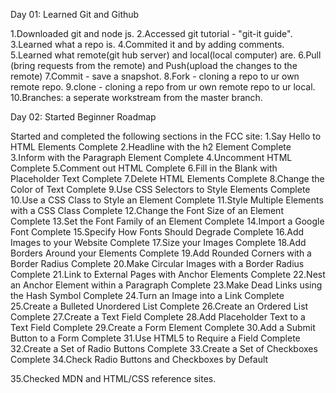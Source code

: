 Day 01: Learned Git and Github

1.Downloaded git and node js.
2.Accessed git tutorial - "git-it guide".
3.Learned what a repo is.
4.Commited it and by adding comments.
5.Learned what remote(git hub server) and local(local computer) are.
6.Pull (bring requests from the remote) and Push(upload the changes to the remote)
7.Commit - save a snapshot.
8.Fork - cloning a repo to ur own remote repo.
9.clone - cloning a repo from ur own remote repo to ur local.
10.Branches: a seperate workstream from the master branch.

Day 02: Started Beginner Roadmap

 Started and completed the following sections in the FCC site:
1.Say Hello to HTML Elements Complete
2.Headline with the h2 Element Complete
3.Inform with the Paragraph Element Complete
4.Uncomment HTML Complete
5.Comment out HTML Complete
6.Fill in the Blank with Placeholder Text Complete
7.Delete HTML Elements Complete
8.Change the Color of Text Complete
9.Use CSS Selectors to Style Elements Complete
10.Use a CSS Class to Style an Element Complete
11.Style Multiple Elements with a CSS Class Complete
12.Change the Font Size of an Element Complete
13.Set the Font Family of an Element Complete
14.Import a Google Font Complete
15.Specify How Fonts Should Degrade Complete
16.Add Images to your Website Complete
17.Size your Images Complete
18.Add Borders Around your Elements Complete
19.Add Rounded Corners with a Border Radius Complete
20.Make Circular Images with a Border Radius Complete
21.Link to External Pages with Anchor Elements Complete
22.Nest an Anchor Element within a Paragraph Complete
23.Make Dead Links using the Hash Symbol Complete
24.Turn an Image into a Link Complete
25.Create a Bulleted Unordered List Complete
26.Create an Ordered List Complete
27.Create a Text Field Complete
28.Add Placeholder Text to a Text Field Complete
29.Create a Form Element Complete
30.Add a Submit Button to a Form Complete
31.Use HTML5 to Require a Field Complete
32.Create a Set of Radio Buttons Complete
33.Create a Set of Checkboxes Complete
34.Check Radio Buttons and Checkboxes by Default

35.Checked MDN and HTML/CSS reference sites.
